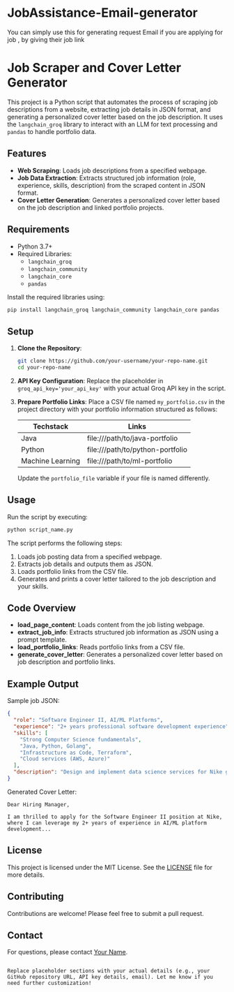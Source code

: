 # JobAssistance-Email-generator
You can simply use this for generating request Email if you are applying for job , by giving their job link
# Job Scraper and Cover Letter Generator

This project is a Python script that automates the process of scraping job descriptions from a website, extracting job details in JSON format, and generating a personalized cover letter based on the job description. It uses the `langchain_groq` library to interact with an LLM for text processing and `pandas` to handle portfolio data.

## Features

- **Web Scraping**: Loads job descriptions from a specified webpage.
- **Job Data Extraction**: Extracts structured job information (role, experience, skills, description) from the scraped content in JSON format.
- **Cover Letter Generation**: Generates a personalized cover letter based on the job description and linked portfolio projects.
  
## Requirements

- Python 3.7+
- Required Libraries:
  - `langchain_groq`
  - `langchain_community`
  - `langchain_core`
  - `pandas`

Install the required libraries using:
```bash
pip install langchain_groq langchain_community langchain_core pandas
```

## Setup

1. **Clone the Repository**:
   ```bash
   git clone https://github.com/your-username/your-repo-name.git
   cd your-repo-name
   ```

2. **API Key Configuration**:
   Replace the placeholder in `groq_api_key='your_api_key'` with your actual Groq API key in the script.

3. **Prepare Portfolio Links**:
   Place a CSV file named `my_portfolio.csv` in the project directory with your portfolio information structured as follows:

   | Techstack        | Links                                         |
   |------------------|-----------------------------------------------|
   | Java             | file:///path/to/java-portfolio                |
   | Python           | file:///path/to/python-portfolio              |
   | Machine Learning | file:///path/to/ml-portfolio                  |

   Update the `portfolio_file` variable if your file is named differently.

## Usage

Run the script by executing:
```bash
python script_name.py
```

The script performs the following steps:
1. Loads job posting data from a specified webpage.
2. Extracts job details and outputs them as JSON.
3. Loads portfolio links from the CSV file.
4. Generates and prints a cover letter tailored to the job description and your skills.

## Code Overview

- **load_page_content**: Loads content from the job listing webpage.
- **extract_job_info**: Extracts structured job information as JSON using a prompt template.
- **load_portfolio_links**: Reads portfolio links from a CSV file.
- **generate_cover_letter**: Generates a personalized cover letter based on job description and portfolio links.

## Example Output

Sample job JSON:
```json
{
  "role": "Software Engineer II, AI/ML Platforms",
  "experience": "2+ years professional software development experience",
  "skills": [
    "Strong Computer Science fundamentals",
    "Java, Python, Golang",
    "Infrastructure as Code, Terraform",
    "Cloud services (AWS, Azure)"
  ],
  "description": "Design and implement data science services for Nike globally."
}
```

Generated Cover Letter:
```
Dear Hiring Manager,

I am thrilled to apply for the Software Engineer II position at Nike, where I can leverage my 2+ years of experience in AI/ML platform development...
```

## License

This project is licensed under the MIT License. See the [LICENSE](LICENSE) file for more details.

## Contributing

Contributions are welcome! Please feel free to submit a pull request.

## Contact

For questions, please contact [Your Name](mailto:your-email@example.com).

```

Replace placeholder sections with your actual details (e.g., your GitHub repository URL, API key details, email). Let me know if you need further customization!
